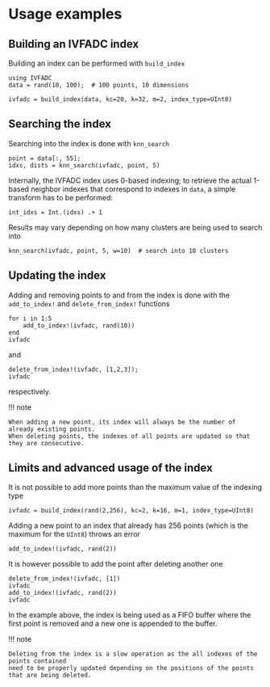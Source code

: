 # Usage examples

## Building an IVFADC index
Building an index can be performed with `build_index`
```@repl index
using IVFADC
data = rand(10, 100);  # 100 points, 10 dimensions

ivfadc = build_index(data, kc=20, k=32, m=2, index_type=UInt8)
```

## Searching the index
Searching into the index is done with `knn_search`
```@repl index
point = data[:, 55];
idxs, dists = knn_search(ivfadc, point, 5)
```

Internally, the IVFADC index uses 0-based indexing; to retrieve the actual 1-based
neighbor indexes that correspond to indexes in `data`, a simple transform
has to be performed:
```@repl index
int_idxs = Int.(idxs) .+ 1
```

Results may vary depending on how many clusters are being used to search into
```@repl index
knn_search(ivfadc, point, 5, w=10)  # search into 10 clusters
```

## Updating the index
Adding and removing points to and from the index is done with the
`add_to_index!` and `delete_from_index!` functions
```@repl index
for i in 1:5
    add_to_index!(ivfadc, rand(10))
end
ivfadc
```
and
```@repl index
delete_from_index!(ivfadc, [1,2,3]);
ivfadc
```
respectively.

!!! note

    When adding a new point, its index will always be the number of already existing points.
    When deleting points, the indexes of all points are updated so that they are consecutive.

## Limits and advanced usage of the index
It is not possible to add more points than the maximum value of the indexing type
```@repl index
ivfadc = build_index(rand(2,256), kc=2, k=16, m=1, index_type=UInt8)
```
Adding a new point to an index that already has 256 points (which is the maximum for the `UInt8`)
throws an error
```@repl index
add_to_index!(ivfadc, rand(2))
```
It is however possible to add the point after deleting another one
```@repl index
delete_from_index!(ivfadc, [1])
ivfadc
add_to_index!(ivfadc, rand(2))
ivfadc
```
In the example above, the index is being used as a FIFO buffer where the first point is removed
and a new one is appended to the buffer.

!!! note

    Deleting from the index is a slow operation as the all indexes of the points contained
    need to be properly updated depending on the positions of the points that are being deleted.
